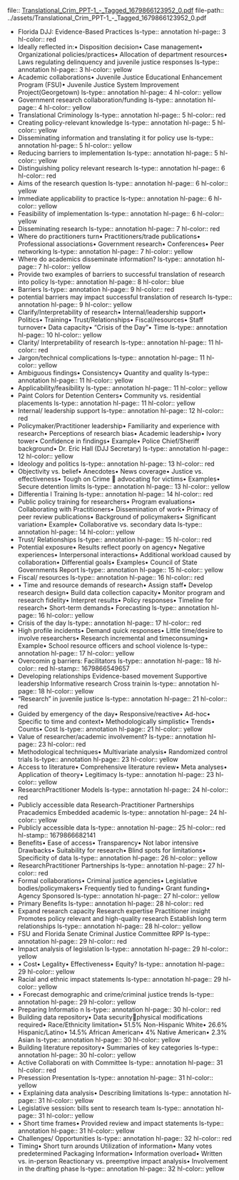 file:: [Translational_Crim_PPT-1_-_Tagged_1679866123952_0.pdf](../assets/Translational_Crim_PPT-1_-_Tagged_1679866123952_0.pdf)
file-path:: ../assets/Translational_Crim_PPT-1_-_Tagged_1679866123952_0.pdf

- Florida DJJ: Evidence-Based Practices
  ls-type:: annotation
  hl-page:: 3
  hl-color:: red
- Ideally reflected in:• Disposition decision• Case management• Organizational policies/practices• Allocation of department resources• Laws regulating delinquency and juvenile justice responses
  ls-type:: annotation
  hl-page:: 3
  hl-color:: yellow
- Academic collaborations• Juvenile Justice Educational Enhancement Program (FSU)• Juvenile Justice System Improvement Project(Georgetown)
  ls-type:: annotation
  hl-page:: 4
  hl-color:: yellow
- Government research collaboration/funding
  ls-type:: annotation
  hl-page:: 4
  hl-color:: yellow
- Translational Criminology
  ls-type:: annotation
  hl-page:: 5
  hl-color:: red
- Creating policy-relevant knowledge
  ls-type:: annotation
  hl-page:: 5
  hl-color:: yellow
- Disseminating information and translating it for policy use
  ls-type:: annotation
  hl-page:: 5
  hl-color:: yellow
- Reducing barriers to implementation
  ls-type:: annotation
  hl-page:: 5
  hl-color:: yellow
- Distinguishing policy relevant research
  ls-type:: annotation
  hl-page:: 6
  hl-color:: red
- Aims of the research question
  ls-type:: annotation
  hl-page:: 6
  hl-color:: yellow
- Immediate applicability to practice
  ls-type:: annotation
  hl-page:: 6
  hl-color:: yellow
- Feasibility of implementation
  ls-type:: annotation
  hl-page:: 6
  hl-color:: yellow
- Disseminating research
  ls-type:: annotation
  hl-page:: 7
  hl-color:: red
- Where do practitioners turn• Practitioners/trade publications• Professional associations• Government research• Conferences• Peer networking
  ls-type:: annotation
  hl-page:: 7
  hl-color:: yellow
- Where do academics disseminate information?
  ls-type:: annotation
  hl-page:: 7
  hl-color:: yellow
- Provide two examples of barriers to successful translation of research into policy
  ls-type:: annotation
  hl-page:: 8
  hl-color:: blue
- Barriers
  ls-type:: annotation
  hl-page:: 9
  hl-color:: red
- potential barriers may impact successful translation of research
  ls-type:: annotation
  hl-page:: 9
  hl-color:: yellow
- Clarify/Interpretability of research• Internal/leadership support• Politics• Training• Trust/Relationships• Fiscal/resources• Staff turnover• Data capacity• “Crisis of the Day”• Time
  ls-type:: annotation
  hl-page:: 10
  hl-color:: yellow
- Clarity/ Interpretability of research
  ls-type:: annotation
  hl-page:: 11
  hl-color:: red
- Jargon/technical complications
  ls-type:: annotation
  hl-page:: 11
  hl-color:: yellow
- Ambiguous findings• Consistency• Quantity and quality
  ls-type:: annotation
  hl-page:: 11
  hl-color:: yellow
- Applicability/feasibility
  ls-type:: annotation
  hl-page:: 11
  hl-color:: yellow
- Paint Colors for Detention Centers• Community vs. residential placements
  ls-type:: annotation
  hl-page:: 11
  hl-color:: yellow
- Internal/ leadership support
  ls-type:: annotation
  hl-page:: 12
  hl-color:: red
- Policymaker/Practitioner leadership• Familiarity and experience with research• Perceptions of research bias• Academic leadership• Ivory tower• Confidence in findings• Example• Police Chief/Sheriff background• Dr. Eric Hall (DJJ Secretary)
  ls-type:: annotation
  hl-page:: 12
  hl-color:: yellow
- Ideology and politics
  ls-type:: annotation
  hl-page:: 13
  hl-color:: red
- Objectivity vs. belief• Anecdotes• News coverage• Justice vs. effectiveness• Tough on Crime  advocating for victims• Examples• Secure detention limits
  ls-type:: annotation
  hl-page:: 13
  hl-color:: yellow
- Differentia l Training
  ls-type:: annotation
  hl-page:: 14
  hl-color:: red
- Public policy training for researchers• Program evaluations• Collaborating with Practitioners• Dissemination of work• Primacy of peer review publications• Background of policymakers• Significant variation• Example• Collaborative vs. secondary data
  ls-type:: annotation
  hl-page:: 14
  hl-color:: yellow
- Trust/ Relationships
  ls-type:: annotation
  hl-page:: 15
  hl-color:: red
- Potential exposure• Results reflect poorly on agency• Negative experiences• Interpersonal interactions• Additional workload caused by collaboration• Differential goals• Examples• Council of State Governments Report
  ls-type:: annotation
  hl-page:: 15
  hl-color:: yellow
- Fiscal/ resources
  ls-type:: annotation
  hl-page:: 16
  hl-color:: red
- • Time and resource demands of research• Assign staff• Develop research design• Build data collection capacity• Monitor program and research fidelity• Interpret results• Policy responses• Timeline for research• Short-term demands• Forecasting
  ls-type:: annotation
  hl-page:: 16
  hl-color:: yellow
- Crisis of the day
  ls-type:: annotation
  hl-page:: 17
  hl-color:: red
- High profile incidents• Demand quick responses• Little time/desire to involve researchers• Research incremental and timeconsuming• Example• School resource officers and school violence
  ls-type:: annotation
  hl-page:: 17
  hl-color:: yellow
- Overcomin g barriers: Facilitators
  ls-type:: annotation
  hl-page:: 18
  hl-color:: red
  hl-stamp:: 1679866549657
- Developing relationships Evidence-based movement Supportive leadership Informative research Cross trainin
  ls-type:: annotation
  hl-page:: 18
  hl-color:: yellow
- “Research” in juvenile justice
  ls-type:: annotation
  hl-page:: 21
  hl-color:: red
- Guided by emergency of the day• Responsive/reactive• Ad-hoc• Specific to time and context• Methodologically simplistic• Trends• Counts• Cost
  ls-type:: annotation
  hl-page:: 21
  hl-color:: yellow
- Value of researcher/academic involvement?
  ls-type:: annotation
  hl-page:: 23
  hl-color:: red
- Methodological techniques• Multivariate analysis• Randomized control trials
  ls-type:: annotation
  hl-page:: 23
  hl-color:: yellow
- Access to literature• Comprehensive literature review• Meta analyses• Application of theory• Legitimacy
  ls-type:: annotation
  hl-page:: 23
  hl-color:: yellow
- ResearchPractitioner Models
  ls-type:: annotation
  hl-page:: 24
  hl-color:: red
- Publicly accessible data Research-Practitioner Partnerships Pracademics Embedded academic
  ls-type:: annotation
  hl-page:: 24
  hl-color:: yellow
- Publicly accessible data
  ls-type:: annotation
  hl-page:: 25
  hl-color:: red
  hl-stamp:: 1679866682141
- Benefits• Ease of access• Transparency• Not labor intensive Drawbacks• Suitability for research• Blind spots for limitations• Specificity of data
  ls-type:: annotation
  hl-page:: 26
  hl-color:: yellow
- ResearchPractitioner Partnerships
  ls-type:: annotation
  hl-page:: 27
  hl-color:: red
- Formal collaborations• Criminal justice agencies• Legislative bodies/policymakers• Frequently tied to funding• Grant funding• Agency Sponsored
  ls-type:: annotation
  hl-page:: 27
  hl-color:: yellow
- Primary Benefits
  ls-type:: annotation
  hl-page:: 28
  hl-color:: red
- Expand research capacity Research expertise Practitioner insight Promotes policy relevant and high-quality research Establish long term relationships
  ls-type:: annotation
  hl-page:: 28
  hl-color:: yellow
- FSU and Florida Senate Criminal Justice Committee RPP
  ls-type:: annotation
  hl-page:: 29
  hl-color:: red
- Impact analysis of legislation
  ls-type:: annotation
  hl-page:: 29
  hl-color:: yellow
- • Cost• Legality• Effectiveness• Equity?
  ls-type:: annotation
  hl-page:: 29
  hl-color:: yellow
- Racial and ethnic impact statements
  ls-type:: annotation
  hl-page:: 29
  hl-color:: yellow
- • Forecast demographic and crime/criminal justice trends
  ls-type:: annotation
  hl-page:: 29
  hl-color:: yellow
- Preparing Informatio n
  ls-type:: annotation
  hl-page:: 30
  hl-color:: red
- Building data repository• Data securityphysical modifications required• Race/Ethnicity limitation• 51.5% Non-Hispanic White• 26.6% Hispanic/Latino• 14.5% African American• 4% Native American• 2.3% Asian
  ls-type:: annotation
  hl-page:: 30
  hl-color:: yellow
- Building literature repository• Summaries of key categories
  ls-type:: annotation
  hl-page:: 30
  hl-color:: yellow
- Active Collaborati on with Committee
  ls-type:: annotation
  hl-page:: 31
  hl-color:: red
- Presession Presentation
  ls-type:: annotation
  hl-page:: 31
  hl-color:: yellow
- • Explaining data analysis• Describing limitations
  ls-type:: annotation
  hl-page:: 31
  hl-color:: yellow
- Legislative session: bills sent to research team
  ls-type:: annotation
  hl-page:: 31
  hl-color:: yellow
- • Short time frames• Provided review and impact statements
  ls-type:: annotation
  hl-page:: 31
  hl-color:: yellow
- Challenges/ Opportunities
  ls-type:: annotation
  hl-page:: 32
  hl-color:: red
- Timing• Short turn arounds Utilization of information• Many votes predetermined Packaging Information• Information overload• Written vs. in-person Reactionary vs. preemptive impact analysis• Involvement in the drafting phase
  ls-type:: annotation
  hl-page:: 32
  hl-color:: yellow
